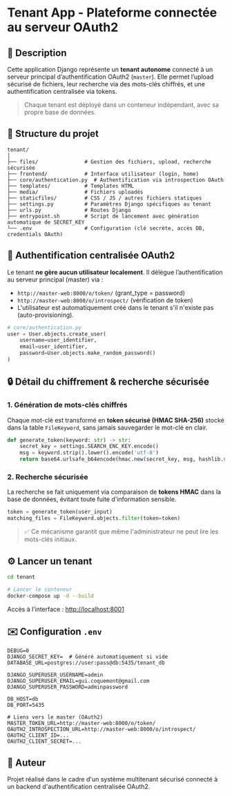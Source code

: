 # Tenant App - Plateforme connectée au serveur OAuth2

## 📝 Description

Cette application Django représente un **tenant autonome** connecté à un serveur principal d’authentification OAuth2 (`master`). Elle permet l’upload sécurisé de fichiers, leur recherche via des mots-clés chiffrés, et une authentification centralisée via tokens.

> Chaque tenant est déployé dans un conteneur indépendant, avec sa propre base de données.


## 📁 Structure du projet

```
tenant/
│
├── files/               # Gestion des fichiers, upload, recherche sécurisée
├── frontend/            # Interface utilisateur (login, home)
├── core/authentication.py  # Authentification via introspection OAuth
├── templates/           # Templates HTML
├── media/               # Fichiers uploadés
├── staticfiles/         # CSS / JS / autres fichiers statiques
├── settings.py          # Paramètres Django spécifiques au tenant
├── urls.py              # Routes Django
├── entrypoint.sh        # Script de lancement avec génération automatique de SECRET_KEY
└── .env                 # Configuration (clé secrète, accès DB, credentials OAuth)
```

## 🔐 Authentification centralisée OAuth2

Le tenant **ne gère aucun utilisateur localement**. Il délègue l’authentification au serveur principal (master) via :

- `http://master-web:8000/o/token/` (grant_type = password)
- `http://master-web:8000/o/introspect/` (vérification de token)
- L'utilisateur est automatiquement créé dans le tenant s'il n'existe pas (auto-provisioning).

```python
# core/authentication.py
user = User.objects.create_user(
    username=user_identifier,
    email=user_identifier,
    password=User.objects.make_random_password()
)
```


## 🔒 Détail du chiffrement & recherche sécurisée

### 1. Génération de mots-clés chiffrés

Chaque mot-clé est transformé en **token sécurisé (HMAC SHA-256)** stocké dans la table `FileKeyword`, sans jamais sauvegarder le mot-clé en clair.

```python
def generate_token(keyword: str) -> str:
    secret_key = settings.SEARCH_ENC_KEY.encode()
    msg = keyword.strip().lower().encode('utf-8')
    return base64.urlsafe_b64encode(hmac.new(secret_key, msg, hashlib.sha256).digest()).decode()
```

### 2. Recherche sécurisée

La recherche se fait uniquement via comparaison de **tokens HMAC** dans la base de données, évitant toute fuite d'information sensible.

```python
token = generate_token(user_input)
matching_files = FileKeyword.objects.filter(token=token)
```

> ✅ Ce mécanisme garantit que même l'administrateur ne peut lire les mots-clés initiaux.


## ⚙️ Lancer un tenant

```bash
cd tenant

# Lancer le conteneur
docker-compose up -d --build
```

Accès à l’interface : [http://localhost:8001](http://localhost:8001)


## ✉️ Configuration `.env`

```env
DEBUG=0
DJANGO_SECRET_KEY=  # Généré automatiquement si vide
DATABASE_URL=postgres://user:pass@db:5435/tenant_db

DJANGO_SUPERUSER_USERNAME=admin
DJANGO_SUPERUSER_EMAIL=gui.coquemont@gmail.com
DJANGO_SUPERUSER_PASSWORD=adminpassword

DB_HOST=db
DB_PORT=5435

# Liens vers le master (OAuth2)
MASTER_TOKEN_URL=http://master-web:8000/o/token/
OAUTH2_INTROSPECTION_URL=http://master-web:8000/o/introspect/
OAUTH2_CLIENT_ID=...
OAUTH2_CLIENT_SECRET=...
```


## 👤 Auteur

Projet réalisé dans le cadre d'un système multitenant sécurisé connecté à un backend d'authentification centralisée OAuth2.